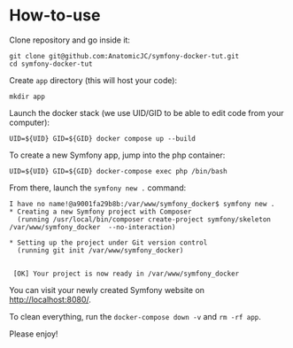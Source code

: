 # How-to-use

Clone repository and go inside it:

```
git clone git@github.com:AnatomicJC/symfony-docker-tut.git
cd symfony-docker-tut
```

Create `app` directory (this will host your code):

```
mkdir app
```

Launch the docker stack (we use UID/GID to be able to edit code from your computer):

```
UID=${UID} GID=${GID} docker compose up --build
```

To create a new Symfony app, jump into the php container:

```
UID=${UID} GID=${GID} docker-compose exec php /bin/bash
```

From there, launch the `symfony new .` command:

```
I have no name!@a9001fa29b8b:/var/www/symfony_docker$ symfony new .
* Creating a new Symfony project with Composer
  (running /usr/local/bin/composer create-project symfony/skeleton /var/www/symfony_docker  --no-interaction)

* Setting up the project under Git version control
  (running git init /var/www/symfony_docker)


 [OK] Your project is now ready in /var/www/symfony_docker

```

You can visit your newly created Symfony website on [http://localhost:8080/](http://localhost:8080/).

To clean everything, run the `docker-compose down -v` and `rm -rf app`.

Please enjoy!
